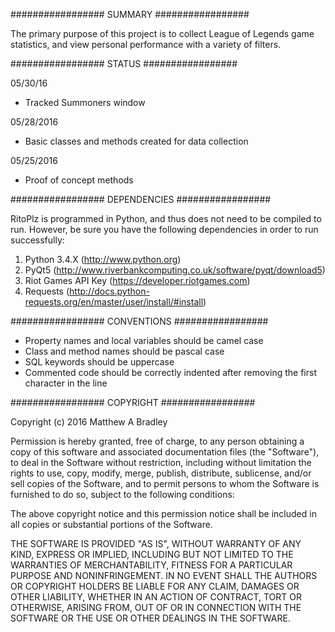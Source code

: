 #################
    SUMMARY
#################

The primary purpose of this project is to collect League of Legends
game statistics, and view personal performance with a variety of
filters.

#################
    STATUS 
#################

05/30/16
* Tracked Summoners window

05/28/2016
* Basic classes and methods created for data collection

05/25/2016
* Proof of concept methods

#################
    DEPENDENCIES
#################

RitoPlz is programmed in Python, and thus does not need
to be compiled to run.  However, be sure you have the following 
dependencies in order to run successfully: 

1. Python 3.4.X (http://www.python.org)
2. PyQt5 (http://www.riverbankcomputing.co.uk/software/pyqt/download5)
3. Riot Games API Key (https://developer.riotgames.com)
4. Requests (http://docs.python-requests.org/en/master/user/install/#install)

#################
    CONVENTIONS
#################

* Property names and local variables should be camel case
* Class and method names should be pascal case
* SQL keywords should be uppercase
* Commented code should be correctly indented after removing the first character in the line

#################
    COPYRIGHT
#################

Copyright (c) 2016 Matthew A Bradley

Permission is hereby granted, free of charge, to any person obtaining a
copy of this software and associated documentation files (the "Software"),
to deal in the Software without restriction, including without limitation the
rights to use, copy, modify, merge, publish, distribute, sublicense, and/or sell
copies of the Software, and to permit persons to whom the Software is
furnished to do so, subject to the following conditions:

The above copyright notice and this permission notice shall be included in 
all copies or substantial portions of the Software.

THE SOFTWARE IS PROVIDED "AS IS", WITHOUT WARRANTY OF ANY KIND, EXPRESS OR IMPLIED,
INCLUDING BUT NOT LIMITED TO THE WARRANTIES OF MERCHANTABILITY, FITNESS FOR
A PARTICULAR PURPOSE AND NONINFRINGEMENT. IN NO EVENT SHALL THE AUTHORS OR
COPYRIGHT HOLDERS BE LIABLE FOR ANY CLAIM, DAMAGES OR OTHER LIABILITY,
WHETHER IN AN ACTION OF CONTRACT, TORT OR OTHERWISE, ARISING FROM, OUT
OF OR IN CONNECTION WITH THE SOFTWARE OR THE USE OR OTHER DEALINGS IN
THE SOFTWARE.

